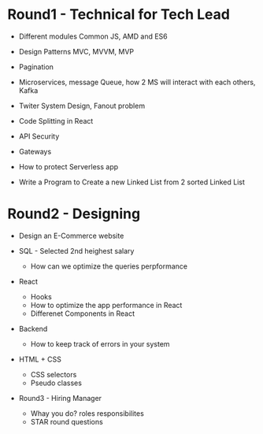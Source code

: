 # Round1 - Technical for Tech Lead

- Different modules Common JS, AMD and ES6
- Design Patterns MVC, MVVM, MVP

- Pagination
- Microservices, message Queue, how 2 MS will interact with each others, Kafka
- Twiter System Design, Fanout problem
- Code Splitting in React
- API Security
- Gateways
- How to protect Serverless app
- Write a Program to Create a new Linked List from 2 sorted Linked List

# Round2 - Designing

- Design an E-Commerce website
- SQL - Selected 2nd heighest salary

  - How can we optimize the queries perpformance

- React
  - Hooks
  - How to optimize the app performance in React
  - Differenet Components in React
- Backend

  - How to keep track of errors in your system

- HTML + CSS

  - CSS selectors
  - Pseudo classes

- Round3 - Hiring Manager
  - Whay you do? roles responsibilites
  - STAR round questions
